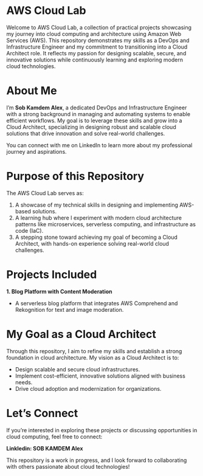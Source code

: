 # AWS Cloud Lab
Welcome to AWS Cloud Lab, a collection of practical projects showcasing my journey into cloud computing and architecture using Amazon Web Services (AWS). This repository demonstrates my skills as a DevOps and Infrastructure Engineer and my commitment to transitioning into a Cloud Architect role. It reflects my passion for designing scalable, secure, and innovative solutions while continuously learning and exploring modern cloud technologies.

# About Me
I’m **Sob Kamdem Alex**, a dedicated DevOps and Infrastructure Engineer with a strong background in managing and automating systems to enable efficient workflows. My goal is to leverage these skills and grow into a Cloud Architect, specializing in designing robust and scalable cloud solutions that drive innovation and solve real-world challenges.

You can connect with me on LinkedIn to learn more about my professional journey and aspirations.

# Purpose of this Repository
The AWS Cloud Lab serves as:
1. A showcase of my technical skills in designing and implementing AWS-based solutions.
2. A learning hub where I experiment with modern cloud architecture patterns like microservices, serverless computing, and infrastructure as code (IaC).
3. A stepping stone toward achieving my goal of becoming a Cloud Architect, with hands-on experience solving real-world cloud challenges.

# Projects Included
**1.  Blog Platform with Content Moderation**
- A serverless blog platform that integrates AWS Comprehend and Rekognition for text and image moderation.

# My Goal as a Cloud Architect
Through this repository, I aim to refine my skills and establish a strong foundation in cloud architecture. My vision as a Cloud Architect is to:
- Design scalable and secure cloud infrastructures.
- Implement cost-efficient, innovative solutions aligned with business needs.
- Drive cloud adoption and modernization for organizations.

# Let’s Connect
If you’re interested in exploring these projects or discussing opportunities in cloud computing, feel free to connect:

**Linkledin: SOB KAMDEM Alex**

This repository is a work in progress, and I look forward to collaborating with others passionate about cloud technologies!
